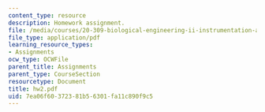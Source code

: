 ```yaml
---
content_type: resource
description: Homework assignment.
file: /media/courses/20-309-biological-engineering-ii-instrumentation-and-measurement-fall-2006/7ea06f60372381b56301fa11c890f9c5_hw2.pdf
file_type: application/pdf
learning_resource_types:
- Assignments
ocw_type: OCWFile
parent_title: Assignments
parent_type: CourseSection
resourcetype: Document
title: hw2.pdf
uid: 7ea06f60-3723-81b5-6301-fa11c890f9c5
---
```

